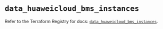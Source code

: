 # `data_huaweicloud_bms_instances`

Refer to the Terraform Registry for docs: [`data_huaweicloud_bms_instances`](https://registry.terraform.io/providers/huaweicloud/huaweicloud/1.71.1/docs/data-sources/bms_instances).
